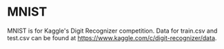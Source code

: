 # MNIST
MNIST is for Kaggle's Digit Recognizer competition. Data for train.csv and test.csv can be found at https://www.kaggle.com/c/digit-recognizer/data.

